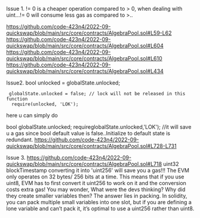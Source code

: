 Issue 1.
!= 0 is a cheaper operation compared to > 0, when dealing with uint...!= 0 will consume less gas as compared to >..

https://github.com/code-423n4/2022-09-quickswap/blob/main/src/core/contracts/AlgebraPool.sol#L59-L62
https://github.com/code-423n4/2022-09-quickswap/blob/main/src/core/contracts/AlgebraPool.sol#L604
https://github.com/code-423n4/2022-09-quickswap/blob/main/src/core/contracts/AlgebraPool.sol#L610
https://github.com/code-423n4/2022-09-quickswap/blob/main/src/core/contracts/AlgebraPool.sol#L434

Issue2.
bool unlocked = globalState.unlocked;

     globalState.unlocked = false; // lock will not be released in this function
      require(unlocked, 'LOK'); 

here u can simply do 

bool globalState.unlocked;
      requireglobalState.unlocked,'LOK');  //it will save u a gas since bool default value is false..Initialize to default state is redundant.
https://github.com/code-423n4/2022-09-quickswap/blob/main/src/core/contracts/AlgebraPool.sol#L728-L731

Issue 3.
https://github.com/code-423n4/2022-09-quickswap/blob/main/src/core/contracts/AlgebraPool.sol#L718
uint32 blockTimestamp converting it into 'uint256' will save you a gas!!!
The EVM only operates on 32 bytes/ 256 bits at a time. 
This means that if you use uint8, EVM has to first convert it uint256 to work on it and the conversion costs extra gas! 
You may wonder, What were the devs thinking? Why did they create smaller variables then? The answer lies in packing. 
In solidity, you can pack multiple small variables into one slot, but if you are defining a lone variable and can’t pack it, 
it’s optimal to use a uint256 rather than uint8.
